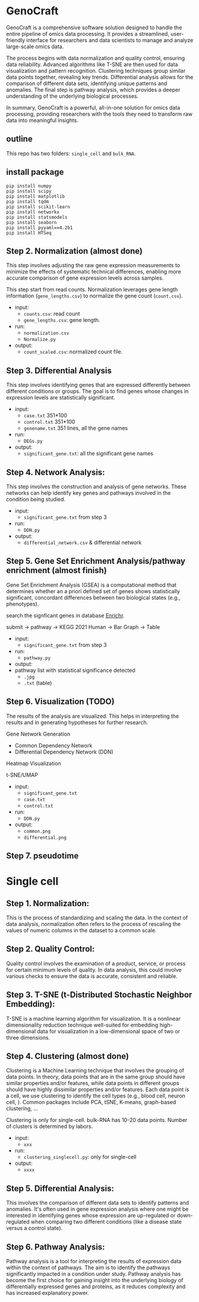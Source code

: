 # GenoCraft 
GenoCraft is a comprehensive software solution designed to handle the entire pipeline of omics data processing. It provides a streamlined, user-friendly interface for researchers and data scientists to manage and analyze large-scale omics data.

The process begins with data normalization and quality control, ensuring data reliability. Advanced algorithms like T-SNE are then used for data visualization and pattern recognition. Clustering techniques group similar data points together, revealing key trends. Differential analysis allows for the comparison of different data sets, identifying unique patterns and anomalies. The final step is pathway analysis, which provides a deeper understanding of the underlying biological processes.

In summary, GenoCraft is a powerful, all-in-one solution for omics data processing, providing researchers with the tools they need to transform raw data into meaningful insights.

## outline 

This repo has two folders: `single_cell` and `bulk_RNA`.  


## install package 

```
pip install numpy 
pip install scipy 
pip install matplotlib 
pip install tqdm 
pip install scikit-learn 
pip install networkx 
pip install statsmodels 
pip install seaborn 
pip install pyyaml==4.2b1 
pip install HTSeq 
```





## Step 2. Normalization (almost done)
This step involves adjusting the raw gene expression measurements to minimize the effects of systematic technical differences, enabling more accurate comparison of gene expression levels across samples.

This step start from read counts. Normalization leverages gene length information (`gene_lengths.csv`) to normalize the gene count (`count.csv`). 

- input:
	- `counts.csv`: read count
	- `gene_lengths.csv`: gene length.   
- run:
	- `normalization.csv`
	- `Normalize.py` 
- output:
	- `count_scaled.csv`: normalized count file. 





## Step 3. Differential Analysis
This step involves identifying genes that are expressed differently between different conditions or groups. The goal is to find genes whose changes in expression levels are statistically significant.

- input: 
	- `case.txt` 351*100
	- `control.txt`  351*100
	- `genename.txt` 351 lines, all the gene names
- run:
	- `DEGs.py` 
- output: 
	- `significant_gene.txt`: all the significant gene names 

## Step 4.  Network Analysis: 
This step involves the construction and analysis of gene networks. These networks can help identify key genes and pathways involved in the condition being studied.

- input: 
	- `significant_gene.txt` from step 3
- run:
	- `DDN.py` 
- output: 
	- `differential_network.csv` & differential network

## Step 5. Gene Set Enrichment Analysis/pathway enrichment (almost finish)
Gene Set Enrichment Analysis (GSEA) is a computational method that determines whether an a priori defined set of genes shows statistically significant, concordant differences between two biological states (e.g., phenotypes).

search the signficant genes in database [Enrichr](https://maayanlab.cloud/Enrichr). 


submit -> pathway -> KEGG 2021 Human -> Bar Graph 
									 -> Table 

- input: 
	- `significant_gene.txt` from step 3
- run:
	- `pathway.py` 
- output: 
- pathway list with statistical significance detected
	- `.jpg` 
	- `.txt` (table)





## Step 6. Visualization (TODO)
The results of the analysis are visualized. This helps in interpreting the results and in generating hypotheses for further research.

Gene Network Generation 
- Common Dependency Network
- Differential Dependency Network (DDN)

Heatmap Visualization

t-SNE/UMAP

- input: 
	- `significant_gene.txt`
	- `case.txt`
	- `control.txt`
- run: 
	- `DDN.py`
- output: 
	- `common.png`
	- `differential.png`



## Step 7. pseudotime 




# Single cell

## Step 1. Normalization: 
This is the process of standardizing and scaling the data. In the context of data analysis, normalization often refers to the process of rescaling the values of numeric columns in the dataset to a common scale.

## Step 2. Quality Control: 
Quality control involves the examination of a product, service, or process for certain minimum levels of quality. In data analysis, this could involve various checks to ensure the data is accurate, consistent and reliable.

## Step 3. T-SNE (t-Distributed Stochastic Neighbor Embedding): 
T-SNE is a machine learning algorithm for visualization. It is a nonlinear dimensionality reduction technique well-suited for embedding high-dimensional data for visualization in a low-dimensional space of two or three dimensions.

## Step 4. Clustering (almost done)
Clustering is a Machine Learning technique that involves the grouping of data points. In theory, data points that are in the same group should have similar properties and/or features, while data points in different groups should have highly dissimilar properties and/or features.
Each data point is a cell, we use clustering to identify the cell types (e.g., blood cell, neuron cell, ). 
Common packages include PCA, tSNE, K-means, graph-based clustering, ...


Clustering is only for single-cell. bulk-RNA has 10-20 data points. 
Number of clusters is determined by labors. 

- input:
	- `xxx`
- run:
	- `clustering_singlecell.py`: only for single-cell 
- output:
	- `xxxx`

## Step 5. Differential Analysis: 
This involves the comparison of different data sets to identify patterns and anomalies. It's often used in gene expression analysis where one might be interested in identifying genes whose expression are up-regulated or down-regulated when comparing two different conditions (like a disease state versus a control state).

## Step 6. Pathway Analysis: 
Pathway analysis is a tool for interpreting the results of expression data within the context of pathways. The aim is to identify the pathways significantly impacted in a condition under study. Pathway analysis has become the first choice for gaining insight into the underlying biology of differentially expressed genes and proteins, as it reduces complexity and has increased explanatory power.












